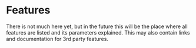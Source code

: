 # Features

There is not much here yet, but in the future this will be the place
where all features are listed and its parameters explained.
This may also contain links and documentation for 3rd party features.